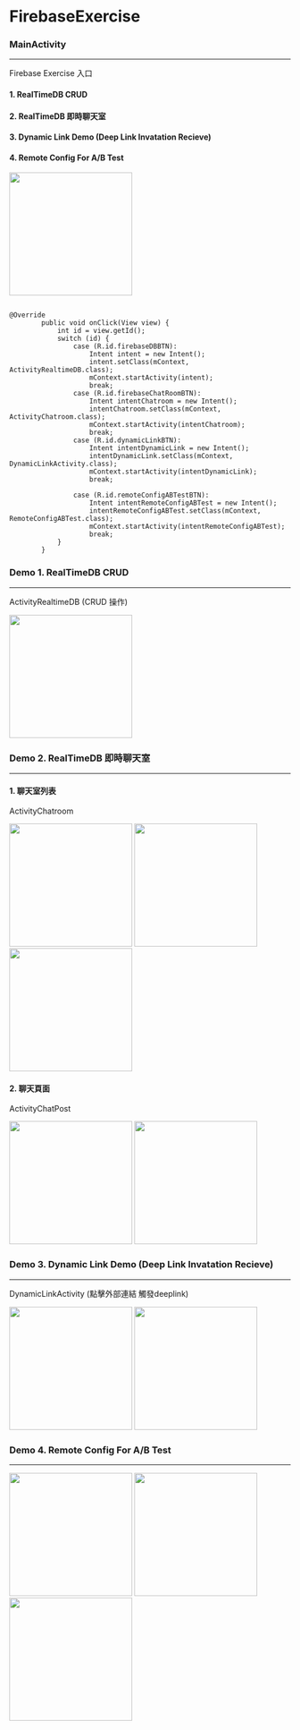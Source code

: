 # FirebaseExercise


### MainActivity
----
Firebase Exercise 入口

#### 1. RealTimeDB CRUD 

#### 2. RealTimeDB 即時聊天室 

#### 3. Dynamic Link Demo (Deep Link Invatation Recieve) 

#### 4. Remote Config For A/B Test

<img src="https://raw.githubusercontent.com/kennethya2/FirebaseExercise/master/images/firebase-ManActivity.png" width="220">

<pre><code>
@Override
        public void onClick(View view) {
            int id = view.getId();
            switch (id) {
                case (R.id.firebaseDBBTN):
                    Intent intent = new Intent();
                    intent.setClass(mContext, ActivityRealtimeDB.class);
                    mContext.startActivity(intent);
                    break;
                case (R.id.firebaseChatRoomBTN):
                    Intent intentChatroom = new Intent();
                    intentChatroom.setClass(mContext, ActivityChatroom.class);
                    mContext.startActivity(intentChatroom);
                    break;
                case (R.id.dynamicLinkBTN):
                    Intent intentDynamicLink = new Intent();
                    intentDynamicLink.setClass(mContext, DynamicLinkActivity.class);
                    mContext.startActivity(intentDynamicLink);
                    break;

                case (R.id.remoteConfigABTestBTN):
                    Intent intentRemoteConfigABTest = new Intent();
                    intentRemoteConfigABTest.setClass(mContext, RemoteConfigABTest.class);
                    mContext.startActivity(intentRemoteConfigABTest);
                    break;
            }
        }
</code></pre>



### Demo 1. RealTimeDB CRUD 
----

ActivityRealtimeDB (CRUD 操作)

<img src="https://raw.githubusercontent.com/kennethya2/FirebaseExercise/master/images/firebase-ActivityRealtimeDB.png" width="220">



### Demo 2. RealTimeDB 即時聊天室
----

#### 1. 聊天室列表 
ActivityChatroom

<img src="https://raw.githubusercontent.com/kennethya2/FirebaseExercise/master/images/firebase-chatroom-list.png" width="220">
<img src="https://raw.githubusercontent.com/kennethya2/FirebaseExercise/master/images/firebase-chatroom-add.png"  width="220">
<img src="https://raw.githubusercontent.com/kennethya2/FirebaseExercise/master/images/firebase-chatroom-nickname.png" width="220">

#### 2. 聊天頁面 
ActivityChatPost

<img src="https://raw.githubusercontent.com/kennethya2/FirebaseExercise/master/images/firebase-chat-alice.png" width="220">
<img src="https://raw.githubusercontent.com/kennethya2/FirebaseExercise/master/images/firebase-chat-kenneth.png" width="220">


### Demo 3. Dynamic Link Demo (Deep Link Invatation Recieve)
----

DynamicLinkActivity (點擊外部連結 觸發deeplink)

<img src="https://raw.githubusercontent.com/kennethya2/FirebaseExercise/master/images/firebase-dynamiclink-link.png" width="220" >
<img src="https://raw.githubusercontent.com/kennethya2/FirebaseExercise/master/images/firebase-dynamiclink-deeplink.png" width="220">


### Demo 4. Remote Config For A/B Test
----

<img src="https://raw.githubusercontent.com/kennethya2/FirebaseExercise/master/images/firebase-RemoteConfigABTest-default.png" width="220">
<img src="https://raw.githubusercontent.com/kennethya2/FirebaseExercise/master/images/firebase-RemoteConfigABTest-a.png" width="220">
<img src="https://raw.githubusercontent.com/kennethya2/FirebaseExercise/master/images/firebase-RemoteConfigABTest-b.png" width="220">

